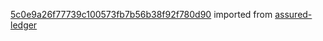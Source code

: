 [5c0e9a26f77739c100573fb7b56b38f92f780d90](https://github.com/insolar/assured-ledger/commit/5c0e9a26f77739c100573fb7b56b38f92f780d90) imported from [assured-ledger](https://github.com/insolar/assured-ledger)
